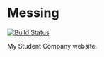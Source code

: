 # Messing
[![Build Status](https://travis-ci.org/aanndryyyy/messing.svg?branch=master)](https://travis-ci.org/aanndryyyy/messing)

My Student Company website.
